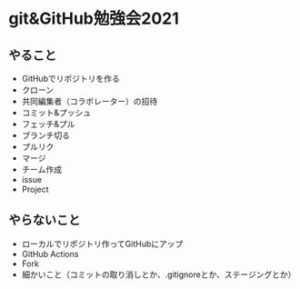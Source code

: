 # git&GitHub勉強会2021
## やること
- GitHubでリポジトリを作る
- クローン
- 共同編集者（コラボレーター）の招待
- コミット&プッシュ
- フェッチ&プル
- ブランチ切る
- プルリク
- マージ
- チーム作成
- issue
- Project

## やらないこと
- ローカルでリポジトリ作ってGitHubにアップ
- GitHub Actions
- Fork
- 細かいこと（コミットの取り消しとか、.gitignoreとか、ステージングとか）